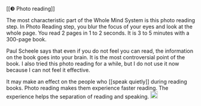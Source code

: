 
[[❸ Photo reading]]

The most characteristic part of the Whole Mind System is this photo reading step. In Photo Reading step, you blur the focus of your eyes and look at the whole page. You read 2 pages in 1 to 2 seconds. It is 3 to 5 minutes with a 300-page book.

Paul Scheele says that even if you do not feel you can read, the information on the book goes into your brain. It is the most controversial point of the book. I also tried this photo reading for a while, but I do not use it now because I can not feel it effective.

It may make an effect on the people who [[speak quietly]] during reading books. Photo reading makes them experience faster reading. The experience helps the separation of reading and speaking.
<img src='https://scrapbox.io/api/pages/nishio/en/icon' alt='en.icon' height="19.5"/>
